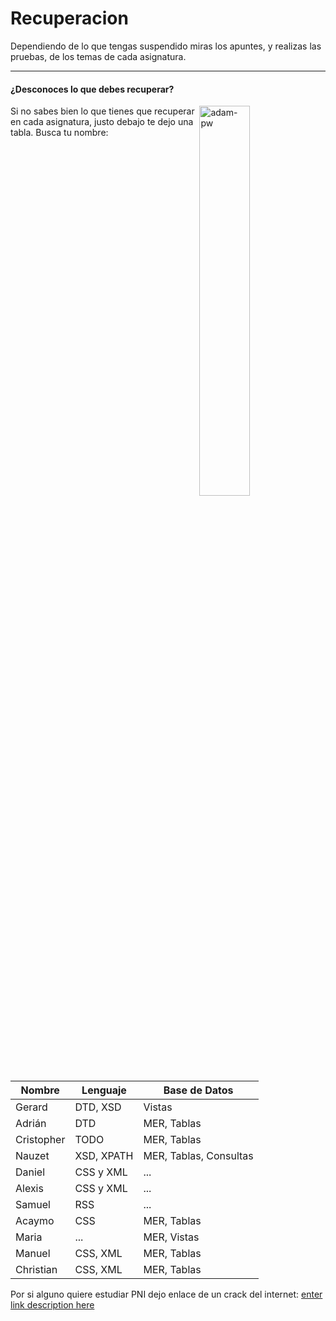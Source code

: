 # Recuperacion

Dependiendo de lo que tengas suspendido miras los apuntes, y realizas las pruebas, de los temas de cada asignatura.

 ---

 #### ¿Desconoces lo que debes recuperar?

 <p><img align="right" src="https://github.com/Adam-pw/Adam-pw/blob/main/animation_500_kxa883sd.gif" alt="adam-pw" width=40% /></p>
<p align="left"> Si no sabes bien lo que tienes que recuperar en cada asignatura, justo debajo te dejo una tabla.
 Busca tu nombre:</p>

  |Nombre|Lenguaje|Base de Datos| 
 |------|--------|-------------|
 |Gerard|DTD, XSD|Vistas|
 |Adrián|DTD|MER, Tablas|
 |Cristopher|TODO|MER, Tablas|
 |Nauzet|XSD, XPATH|MER, Tablas, Consultas|
 |Daniel|CSS y XML|...|
 |Alexis|CSS y XML|...|
 |Samuel|RSS|...|
 |Acaymo|CSS|MER, Tablas|
 |Maria|...|MER, Vistas|
 |Manuel|CSS, XML|MER, Tablas|
 |Christian|CSS, XML|MER, Tablas|



Por si alguno quiere estudiar PNI dejo enlace de un crack del internet:
[enter link description here](https://www.youtube.com/@eliezer.deleon)
